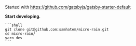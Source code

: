 Started with https://github.com/gatsbyjs/gatsby-starter-default

**Start developing.**

    ```shell
    git clone git@github.com:samhatem/micro-rain.git
    cd micro-rain/
    yarn dev
    ```
